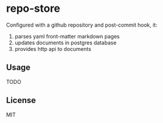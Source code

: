 # repo-store

Configured with a github repository and post-commit hook, it:

1. parses yaml front-matter markdown pages
2. updates documents in postgres database
3. provides http api to documents

## Usage

TODO

## License

MIT
